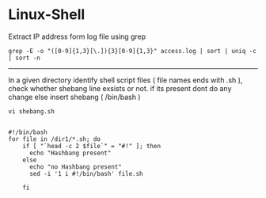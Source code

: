 # Linux-Shell

Extract IP address form log file using grep
```
grep -E -o "([0-9]{1,3}[\.]){3}[0-9]{1,3}" access.log | sort | uniq -c | sort -n
```
----------------------------------------
In a given directory identify shell script files ( file names ends with .sh ), 
check whether shebang line exsists or not. if its present dont do any change else insert shebang ( /bin/bash )

```
vi shebang.sh
```
```

#!/bin/bash
for file in /dir1/*.sh; do
    if [ "`head -c 2 $file`" = "#!" ]; then
      echo "Hashbang present"
    else
      echo "no Hashbang present"
	  sed -i '1 i #!/bin/bash' file.sh
	
    fi
```
